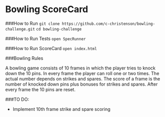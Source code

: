 
Bowling ScoreCard
=================

###How to Run
`git clone https://github.com/c-christenson/bowling-challenge.git`
`cd bowling-challenge`

###How to Run Tests
`open SpecRunner`

###How to Run ScoreCard
`open index.html`

###Bowling Rules

A bowling game consists of 10 frames in which the player tries to knock down the 10 pins. In every frame the player can roll one or two times. The actual number depends on strikes and spares. The score of a frame is the number of knocked down pins plus bonuses for strikes and spares. After every frame the 10 pins are reset.

###TO DO:

- Implement 10th frame strike and spare scoring